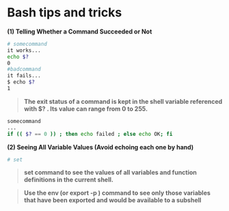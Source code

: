 # Bash tips and tricks


**(1) Telling Whether a Command Succeeded or Not**
```bash
# somecommand
it works...
echo $?
0
#badcommand
it fails...
$ echo $?
1
```
>**The exit status of a command is kept in the shell variable referenced with $? . Its value
can range from 0 to 255.**

```bash
somecommand
...
if (( $? == 0 )) ; then echo failed ; else echo OK; fi
```

**(2) Seeing All Variable Values (Avoid echoing each one by hand)**
```bash
# set

```

>**set command to see the values of all variables and function definitions in the
current shell.**

>**Use the env (or export -p ) command to see only those variables that have been
exported and would be available to a subshell**
